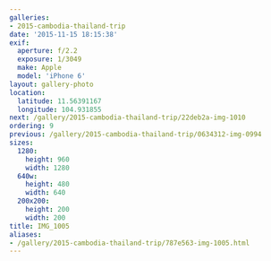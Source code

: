 ```yaml
---
galleries:
- 2015-cambodia-thailand-trip
date: '2015-11-15 18:15:38'
exif:
  aperture: f/2.2
  exposure: 1/3049
  make: Apple
  model: 'iPhone 6'
layout: gallery-photo
location:
  latitude: 11.56391167
  longitude: 104.931855
next: /gallery/2015-cambodia-thailand-trip/22deb2a-img-1010
ordering: 9
previous: /gallery/2015-cambodia-thailand-trip/0634312-img-0994
sizes:
  1280:
    height: 960
    width: 1280
  640w:
    height: 480
    width: 640
  200x200:
    height: 200
    width: 200
title: IMG_1005
aliases:
- /gallery/2015-cambodia-thailand-trip/787e563-img-1005.html
---
```

